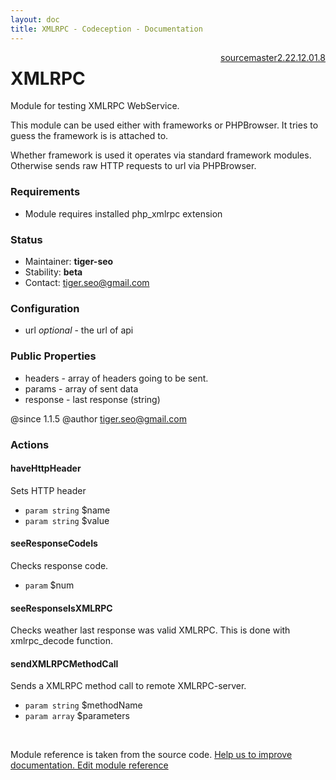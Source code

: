 ```yaml
---
layout: doc
title: XMLRPC - Codeception - Documentation
---
```




<div class="btn-group" role="group" style="float: right" aria-label="..."><a class="btn btn-default" href="https://github.com/Codeception/Codeception/blob/2.3/src/Codeception/Module/XMLRPC.php">source</a><a class="btn btn-default" href="https://github.com/Codeception/Codeception/blob/master/docs/modules/XMLRPC.md">master</a><a class="btn btn-default" href="https://github.com/Codeception/Codeception/blob/2.2/docs/modules/XMLRPC.md">2.2</a><a class="btn btn-default" href="https://github.com/Codeception/Codeception/blob/2.1/docs/modules/XMLRPC.md">2.1</a><a class="btn btn-default" href="https://github.com/Codeception/Codeception/blob/2.0/docs/modules/XMLRPC.md">2.0</a><a class="btn btn-default" href="https://github.com/Codeception/Codeception/blob/1.8/docs/modules/XMLRPC.md">1.8</a></div>

# XMLRPC


Module for testing XMLRPC WebService.

This module can be used either with frameworks or PHPBrowser.
It tries to guess the framework is is attached to.

Whether framework is used it operates via standard framework modules.
Otherwise sends raw HTTP requests to url via PHPBrowser.

### Requirements

* Module requires installed php_xmlrpc extension

### Status

* Maintainer: **tiger-seo**
* Stability: **beta**
* Contact: tiger.seo@gmail.com

### Configuration

* url *optional* - the url of api

### Public Properties

* headers - array of headers going to be sent.
* params - array of sent data
* response - last response (string)

@since 1.1.5
@author tiger.seo@gmail.com

### Actions

#### haveHttpHeader
 
Sets HTTP header

 * `param string` $name
 * `param string` $value


#### seeResponseCodeIs
 
Checks response code.

 * `param` $num


#### seeResponseIsXMLRPC
 
Checks weather last response was valid XMLRPC.
This is done with xmlrpc_decode function.



#### sendXMLRPCMethodCall
 
Sends a XMLRPC method call to remote XMLRPC-server.

 * `param string` $methodName
 * `param array` $parameters

<p>&nbsp;</p><div class="alert alert-warning">Module reference is taken from the source code. <a href="https://github.com/Codeception/Codeception/tree/2.3/src/Codeception/Module/XMLRPC.php">Help us to improve documentation. Edit module reference</a></div>
